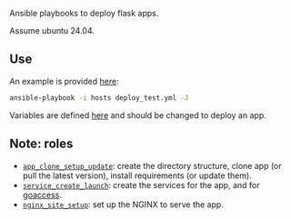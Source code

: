 Ansible playbooks to deploy flask apps.

Assume ubuntu 24.04.

## Use

An example is provided [here](deploy_test.yml):

```bash
ansible-playbook -i hosts deploy_test.yml -J
```

Variables are defined [here](group_vars/all.yml) and should be changed to deploy an app.

## Note: roles

- [`app_clone_setup_update`](./roles/app_clone_setup_update): create the directory structure, clone app (or pull the latest version), install requirements (or update them).
- [`service_create_launch`](./roles/services_create_launch): create the services for the app, and for [goaccess](https://goaccess.io/).
- [`nginx_site_setup`](./roles/nginx_site_setup): set up the NGINX to serve the app.
